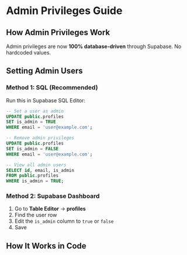 # Admin Privileges Guide

## How Admin Privileges Work

Admin privileges are now **100% database-driven** through Supabase. No hardcoded values.

## Setting Admin Users

### Method 1: SQL (Recommended)
Run this in Supabase SQL Editor:

```sql
-- Set a user as admin
UPDATE public.profiles
SET is_admin = TRUE
WHERE email = 'user@example.com';

-- Remove admin privileges
UPDATE public.profiles
SET is_admin = FALSE
WHERE email = 'user@example.com';

-- View all admin users
SELECT id, email, is_admin
FROM public.profiles
WHERE is_admin = TRUE;
```

### Method 2: Supabase Dashboard
1. Go to **Table Editor** → **profiles**
2. Find the user row
3. Edit the `is_admin` column to `true` or `false`
4. Save

## How It Works in Code

1. **User logs in** → Supabase authenticates
2. **Auth state changes** → App queries `profiles` table for `is_admin` flag
3. **Admin status set** → UI shows/hides admin features based on database value

### Key Code Location
- `src/contexts/AuthContext.tsx` - `checkAdminStatus()` function queries profiles table
- No fallback to hardcoded values
- If profile query fails, user is treated as non-admin (safe default)

## Creating New Users

### Step 1: Create User Account
**In Supabase Dashboard → Authentication → Users:**
- Click "Add User"
- Enter email and password
- User is created

### Step 2: Profile Auto-Created
A trigger automatically creates a profile with `is_admin = FALSE`

### Step 3: Set Admin (if needed)
Run SQL:
```sql
UPDATE public.profiles
SET is_admin = TRUE
WHERE email = 'newuser@example.com';
```

## Troubleshooting

### User shows as non-admin but should be admin
1. Check profiles table: `SELECT * FROM profiles WHERE email = 'user@example.com'`
2. Verify `is_admin = TRUE`
3. User needs to log out and log back in for change to take effect

### New user has no profile
Run:
```sql
INSERT INTO public.profiles (id, email, is_admin)
SELECT id, email, FALSE
FROM auth.users
WHERE id NOT IN (SELECT id FROM public.profiles);
```

### Profile query errors in console
- Check if profiles table exists
- Verify RLS policies allow SELECT for authenticated users
- Ensure trigger `on_auth_user_created` is active

## Admin Features in App

When `is_admin = TRUE`, users can:
- Edit any issue (title, description, status)
- Delete any issue
- See "Admin View" badge in header

When `is_admin = FALSE`, users can:
- Create issues
- Upvote/downvote issues
- Edit/delete only their own issues

## Production Deployment

Before deploying:
1. ✅ Verify all admin users are set in profiles table
2. ✅ Test admin login works
3. ✅ Test non-admin login works
4. ✅ Remove any test users
5. ✅ Backup profiles table

No code changes needed - everything is database-driven!